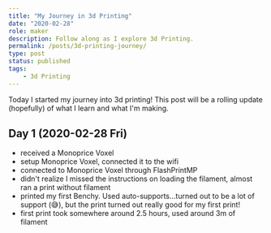 ```yaml
---
title: "My Journey in 3d Printing"
date: "2020-02-28"
role: maker
description: Follow along as I explore 3d Printing.
permalink: /posts/3d-printing-journey/
type: post
status: published
tags:
    - 3d Printing
---
```


Today I started my journey into 3d printing! This post will be a rolling update (hopefully) of what I learn and what I'm making.

## Day 1 (2020-02-28 Fri)

- received a Monoprice Voxel
- setup Monoprice Voxel, connected it to the wifi
- connected to Monoprice Voxel through FlashPrintMP
- didn't realize I missed the instructions on loading the filament, almost ran a print without filament
- printed my first Benchy. Used auto-supports...turned out to be a lot of support (😅), but the print turned out really good for my first print!
- first print took somewhere around 2.5 hours, used around 3m of filament
